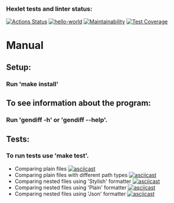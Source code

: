### Hexlet tests and linter status:
[![Actions Status](https://github.com/AndryushchenkoAnton/frontend-project-46/workflows/hexlet-check/badge.svg)](https://github.com/AndryushchenkoAnton/frontend-project-46/actions)
[![hello-world](https://github.com/AndryushchenkoAnton/frontend-project-46/actions/workflows/main.yml/badge.svg)](https://github.com/AndryushchenkoAnton/frontend-project-46/actions/workflows/main.yml)
[![Maintainability](https://api.codeclimate.com/v1/badges/883c52e21d42b9fc209c/maintainability)](https://codeclimate.com/github/AndryushchenkoAnton/frontend-project-46/maintainability)
[![Test Coverage](https://api.codeclimate.com/v1/badges/883c52e21d42b9fc209c/test_coverage)](https://codeclimate.com/github/AndryushchenkoAnton/frontend-project-46/test_coverage)
# Manual
## Setup:
### Run 'make install'
## To see information about the program:
### Run 'gendiff -h' or 'gendiff --help'.
## Tests:
### To run tests use 'make test'.
+ Comparing plain files
[![asciicast](https://asciinema.org/a/GEGsqnzQIqtWqjwnd28kS2gFF.svg)](https://asciinema.org/a/GEGsqnzQIqtWqjwnd28kS2gFF)
+ Comparing plain files with different path types
[![asciicast](https://asciinema.org/a/heRC6htmwWjFKyT57pEvsGOHS.svg)](https://asciinema.org/a/heRC6htmwWjFKyT57pEvsGOHS)
+ Comparing nested files using 'Stylish' formatter
[![asciicast](https://asciinema.org/a/hfdog6K3PfTtV6LdtDHVs2jJF.svg)](https://asciinema.org/a/hfdog6K3PfTtV6LdtDHVs2jJF)
+ Comparing nested files using 'Plain' formatter 
[![asciicast](https://asciinema.org/a/YHs3w21THP77LvvI6CfH6vLHj.svg)](https://asciinema.org/a/YHs3w21THP77LvvI6CfH6vLHj)
+ Comparing nested files using 'Json' formatter
[![asciicast](https://asciinema.org/a/nth3PVQ6B60yMQoTg2qUfGYBe.svg)](https://asciinema.org/a/nth3PVQ6B60yMQoTg2qUfGYBe)